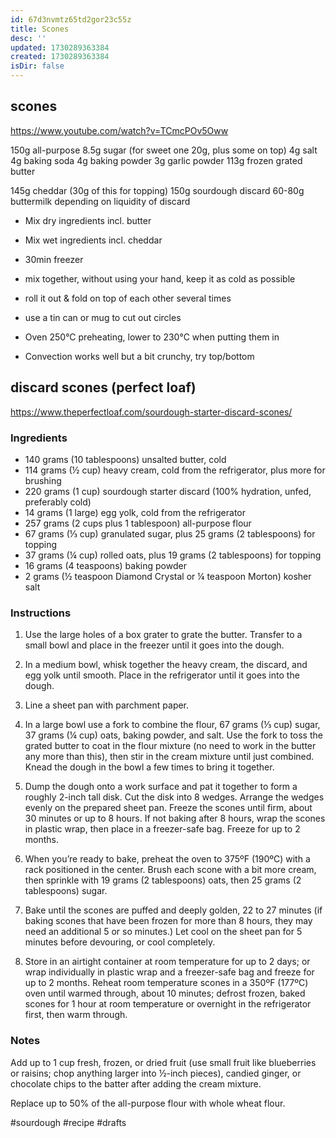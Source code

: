 ```yaml
---
id: 67d3nvmtz65td2gor23c55z
title: Scones
desc: ''
updated: 1730289363384
created: 1730289363384
isDir: false
---
```

## scones

https://www.youtube.com/watch?v=TCmcPOv5Oww

150g all-purpose
8.5g sugar (for sweet one 20g, plus some on top)
4g salt
4g baking soda
4g baking powder
3g garlic powder
113g frozen grated butter

145g cheddar (30g of this for topping)
150g sourdough discard
60-80g buttermilk depending on liquidity of discard

- Mix dry ingredients incl. butter
- Mix wet ingredients incl. cheddar
- 30min freezer
- mix together, without using your hand, keep it as cold as possible
- roll it out & fold on top of each other several times
- use a tin can or mug to cut out circles 
- Oven 250°C preheating, lower to 230°C when putting them in

- Convection works well but a bit crunchy, try top/bottom

## discard scones (perfect loaf)

https://www.theperfectloaf.com/sourdough-starter-discard-scones/

### Ingredients

- 140 grams (10 tablespoons) unsalted butter, cold
- 114 grams (½ cup) heavy cream, cold from the refrigerator, plus more for brushing
- 220 grams (1 cup) sourdough starter discard (100% hydration, unfed, preferably cold)
- 14 grams (1 large) egg yolk, cold from the refrigerator
- 257 grams (2 cups plus 1 tablespoon) all-purpose flour
- 67 grams (⅓ cup) granulated sugar, plus 25 grams (2 tablespoons) for topping
- 37 grams (¼ cup) rolled oats, plus 19 grams (2 tablespoons) for topping
- 16 grams (4 teaspoons) baking powder
- 2 grams (½ teaspoon Diamond Crystal or ¼ teaspoon Morton) kosher salt

### Instructions

1. Use the large holes of a box grater to grate the butter. Transfer to a small bowl and place in the freezer until it goes into the dough.
    
2. In a medium bowl, whisk together the heavy cream, the discard, and egg yolk until smooth. Place in the refrigerator until it goes into the dough.
    
3. Line a sheet pan with parchment paper.
    
4. In a large bowl use a fork to combine the flour, 67 grams (⅓ cup) sugar, 37 grams (¼ cup) oats, baking powder, and salt. Use the fork to toss the grated butter to coat in the flour mixture (no need to work in the butter any more than this), then stir in the cream mixture until just combined. Knead the dough in the bowl a few times to bring it together.
    
5. Dump the dough onto a work surface and pat it together to form a roughly 2-inch tall disk. Cut the disk into 8 wedges. Arrange the wedges evenly on the prepared sheet pan. Freeze the scones until firm, about 30 minutes or up to 8 hours. If not baking after 8 hours, wrap the scones in plastic wrap, then place in a freezer-safe bag. Freeze for up to 2 months.
    
6. When you’re ready to bake, preheat the oven to 375ºF (190ºC) with a rack positioned in the center. Brush each scone with a bit more cream, then sprinkle with 19 grams (2 tablespoons) oats, then 25 grams (2 tablespoons) sugar. 
    
7. Bake until the scones are puffed and deeply golden, 22 to 27 minutes (if baking scones that have been frozen for more than 8 hours, they may need an additional 5 or so minutes.) Let cool on the sheet pan for 5 minutes before devouring, or cool completely. 
    
8. Store in an airtight container at room temperature for up to 2 days; or wrap individually in plastic wrap and a freezer-safe bag and freeze for up to 2 months. Reheat room temperature scones in a 350ºF (177ºC) oven until warmed through, about 10 minutes; defrost frozen, baked scones for 1 hour at room temperature or overnight in the refrigerator first, then warm through. 
    

### Notes

Add up to 1 cup fresh, frozen, or dried fruit (use small fruit like blueberries or raisins; chop anything larger into ½-inch pieces), candied ginger, or chocolate chips to the batter after adding the cream mixture.

Replace up to 50% of the all-purpose flour with whole wheat flour. 

#sourdough #recipe #drafts